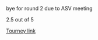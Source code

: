 bye for round 2 due to ASV meeting

2.5 out of 5

[Tourney link](http://www.uschess.org/msa/XtblMain.php?201808074382-16305247)
